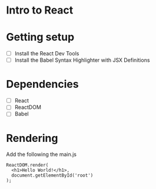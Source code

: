 # Intro to React

# Getting setup

- [ ] Install the React Dev Tools
- [ ] Install the Babel Syntax Highlighter with JSX Definitions

# Dependencies

- [ ] React
- [ ] ReactDOM
- [ ] Babel

# Rendering

Add the following the main.js

```
ReactDOM.render(
  <h1>Hello World!</h1>,
  document.getElementById('root')
);
```
